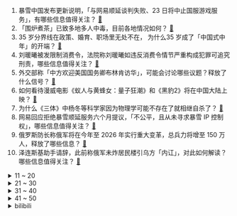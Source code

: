 1. 暴雪中国发布更新说明，「与网易顺延谈判失败、23 日将中止国服游戏服务」，有哪些信息值得关注？ [:link:](https://www.zhihu.com/question/579220044)
2. 「围炉煮茶」已致多地多人中毒，目前各地情况如何？ [:link:](https://www.zhihu.com/question/579034254)
3. 35 岁分界线在政策、婚育、职场里无处不在， 为什么35 岁成了「中国式中年」的开端？ [:link:](https://www.zhihu.com/question/578481031)
4. 刘暖曦被发限制消费令，法院称刘暖曦如违反消费令情节严重构成犯罪可追究刑责，哪些信息值得关注？ [:link:](https://www.zhihu.com/question/579241404)
5. 外交部称「中方欢迎美国国务卿布林肯访华」，可能会讨论哪些议题？释放了什么信号？ [:link:](https://www.zhihu.com/question/579233755)
6. 如何看待漫威电影《蚁人与黄蜂女：量子狂潮》和《黑豹2》将在中国大陆上映？ [:link:](https://www.zhihu.com/question/579257106)
7. 为什么《三体》中杨冬等科学家因为物理学可能不存在了就相继自杀了？ [:link:](https://www.zhihu.com/question/579098283)
8. 网易回应拒绝暴雪顺延服务六个月提议，「不公平，且从未寻求暴雪 IP 控制权」，哪些信息值得关注？ [:link:](https://www.zhihu.com/question/579280712)
9. 俄罗斯防长称俄军将在今年至 2026 年实行重大变革，总兵力将增至 150 万人，释放了哪些信息？ [:link:](https://www.zhihu.com/question/579250575)
10. 泽连斯基助手请辞，此前称俄军未炸居民楼引乌方「内讧」，对此如何解读？哪些信息值得关注？ [:link:](https://www.zhihu.com/question/579270053)
<details>
<summary>11 ~ 20</summary>

11. 小鹏汽车官宣将调整售价，整体降幅 2 万 - 3.6 万元，如何看待此次调整？ [:link:](https://www.zhihu.com/question/579241864)
12. 网友吃火锅菜品中发现蓝环章鱼险丧命，专家：毒素为河豚毒素，受热不分解，如何看待此事？ [:link:](https://www.zhihu.com/question/579202423)
13. 如何评价苹果 1 月 17 日发布的 2023 款 MacBook Pro? [:link:](https://www.zhihu.com/question/579270940)
14. 2022 年全年全国居民人均可支配收入 36883 元，比上年名义增长 5.0%，如何解读？ [:link:](https://www.zhihu.com/question/579203641)
15. 一个强者的潜质是什么？ [:link:](https://www.zhihu.com/question/531562897)
16. 十年以后学历会贬值成什么样子？ [:link:](https://www.zhihu.com/question/477496924)
17. 新电脑半年内不能加装固态硬盘吗？ [:link:](https://www.zhihu.com/question/578854654)
18. 如何评价《英雄联盟》选手 Ning 复出后的表现？ [:link:](https://www.zhihu.com/question/579014277)
19. 员工离职索要 2 万出差加班费被驳回，法院称出差期间工作时间不易量化，如何从法律角度解读？ [:link:](https://www.zhihu.com/question/579200270)
20. 45 岁女子带 5 个孩子嫁给初恋，亲友称「新郎为了爱情，愿意与她共同抚养孩子」，如何看待此事？ [:link:](https://www.zhihu.com/question/578454784)
</details>
<details>
<summary>21 ~ 30</summary>

21. 爱奇艺回应禁止 HDMI 连线电视播放，称「可能是影片版权方限制」，如何解读？ [:link:](https://www.zhihu.com/question/579030418)
22. 如何看待「新冠影响精子质量」这一观点？对大部分有生育计划的「阳康夫妇」来讲，阳康后多久能备孕？ [:link:](https://www.zhihu.com/question/579031013)
23. 既然《三体》都有水滴这种东西了，为什么不用水滴打掉一颗太阳，反而是长途跋涉入侵地球？ [:link:](https://www.zhihu.com/question/577737306)
24. 晚上发现女儿偷偷在房间化妆，我和她大吵了一架，我该怎么办？ [:link:](https://www.zhihu.com/question/579198484)
25. 媒体评刑满释放人员变「浪子回头励志网红」，表示「为了流量异化成审丑狂欢」，你怎么看？ [:link:](https://www.zhihu.com/question/579195553)
26. 列车推出淋浴、娱乐车厢，配备麻将桌、KTV、按摩椅等娱乐设施，反映了出行需求的哪些变化？乘客会买单吗？ [:link:](https://www.zhihu.com/question/578650314)
27. 张译在电视剧《狂飙》中表现的如何？ [:link:](https://www.zhihu.com/question/578696697)
28. 如何评价剧版《三体》第六集？ [:link:](https://www.zhihu.com/question/579092892)
29. 魔兽国服关服相当于游戏圈的一鲸落万物生吗？ [:link:](https://www.zhihu.com/question/577469766)
30. 2023 LPL 春季赛「电竞小春晚」iG 2:0 击败 RNG，如何评价这场比赛？ [:link:](https://www.zhihu.com/question/579249784)
</details>
<details>
<summary>31 ~ 40</summary>

31. 没阳过的人返乡过年感染风险有多大？专家称「会增加感染几率 」，该如何避免？出行需做好哪些防护措施？ [:link:](https://www.zhihu.com/question/579001296)
32. 《原神》的风神巴巴托斯（温迪）在剧情的真正实力有多强？ [:link:](https://www.zhihu.com/question/487613599)
33. 如何评价由周深演唱的《流浪地球 2》定义主题曲《人是_》？ [:link:](https://www.zhihu.com/question/578726662)
34. 网友吃火锅前发现蓝环章鱼，博物杂志称这是剧毒生物，食用海鲜有哪些注意事项？如何规避安全风险？ [:link:](https://www.zhihu.com/question/579204138)
35. 如何看待搭载 M2 系列芯片的 MacBook Pro (14"/16") 和 Mac mini？ [:link:](https://www.zhihu.com/question/579272111)
36. A 股三大指数震荡涨跌不一，如何看待 2023 年 1 月 17 日 A 股市场？ [:link:](https://www.zhihu.com/question/579214550)
37. 春节焕新家，如何说服爸妈接受并快速适应智慧家庭? [:link:](https://www.zhihu.com/question/578069730)
38. 在家乡的市集上，能发现怎样的「人文之美」？ [:link:](https://www.zhihu.com/question/577725109)
39. 寒假一共才放 20 天，中间还要经历春节，应该怎样帮孩子制定寒假计划？ [:link:](https://www.zhihu.com/question/512089980)
40. 2023年，想带孩子旅游增长些见识，有哪些值得推荐的地方？ [:link:](https://www.zhihu.com/question/578134916)
</details>
<details>
<summary>41 ~ 50</summary>

41. 生活中，有哪些现代科技是由父母辈的传统智慧点亮的？ [:link:](https://www.zhihu.com/question/578069654)
42. 如果用一道年菜代表你是哪里人，你会选择哪道菜？ [:link:](https://www.zhihu.com/question/576987759)
43. 过年回家，你家必不可少的菜是什么？ [:link:](https://www.zhihu.com/question/576987811)
44. 如何评价美剧《最后生还者》第一季第一集？ [:link:](https://www.zhihu.com/question/579067154)
45. 腊月二十六，你家过年的肉食筹备的怎么样？在年肉的众多做法和吃法中，你最爱哪款？ [:link:](https://www.zhihu.com/question/578850212)
46. 过年回家带什么衣服？ [:link:](https://www.zhihu.com/question/578348923)
47. 「看遍山河大海，却仍爱家乡一草一木」是种什么体验？ [:link:](https://www.zhihu.com/question/577725107)
48. 2023 兔年年夜饭，如何用生活中常用的材料，在家制作出萌萌的「兔兔美食」？ [:link:](https://www.zhihu.com/question/576987555)
49. 小时候期待过年，长大了害怕过年，现在的你对过年是一个什么态度？ [:link:](https://www.zhihu.com/question/578884766)
50. 2023 年什么样的配置才算性价比高的手机，有哪些推荐？ [:link:](https://www.zhihu.com/question/579083396)
</details><details>
<summary>bilibili</summary>

1. 考试，但没及格 [:link:](//www.bilibili.com/video/BV1vP4y1k7V7)
2. 《原神》角色演示-「艾尔海森：思而后行」 [:link:](//www.bilibili.com/video/BV1uW4y1G7rM)
3. 再做一次梦吧，这次是以百大的身份。 [:link:](//www.bilibili.com/video/BV17G4y1C7de)
4. 当《神女劈观》遇上《木兰诗》 尚雯婕杨扬上演跨界合唱 [:link:](//www.bilibili.com/video/BV1oY4y1f7qf)
5. 一盒榨菜卖800块？原来砖家说我们吃不起的榨菜是这个？ [:link:](//www.bilibili.com/video/BV1Sv4y1y7K7)
6. 第一次听到雪人叫 [:link:](//www.bilibili.com/video/BV11A411d7fP)
7. 这句上联！居然300年无人能对？！你那么好看，要不来试试？ [:link:](//www.bilibili.com/video/BV1z14y1M74m)
8. 《兔哥惊魂记》：游戏科学兔年贺岁小短片 [:link:](//www.bilibili.com/video/BV1t3411Z7jg)
9. 两个月，自己设计+拼装，自然选择号，前进四！——《三体》 [:link:](//www.bilibili.com/video/BV1m24y1Y7rv)
10. 【卢克文工作室】“荒漠屠夫”惠然翻车事件，揭露经济链潜规则！ [:link:](//www.bilibili.com/video/BV1y84y1h7p5)
<details>
<summary>11 ~ 20</summary>

11. 怪盗积德 [:link:](//www.bilibili.com/video/BV1S8411A7Pg)
12. 一台手机也能当百大？采访了70位百大UP主后，我悟了... [:link:](//www.bilibili.com/video/BV1qK411C7mX)
13. 一秒立4颗骰子？高速慢放20倍，五分钟速通花式骰子！ [:link:](//www.bilibili.com/video/BV1cY411R7gz)
14. 新 春 找 瓜 行 动 [:link:](//www.bilibili.com/video/BV15R4y127qF)
15. 《放假回家被骂十二则》 [:link:](//www.bilibili.com/video/BV1S84y1h7r1)
16. 无敌了！这一期直接超神！！！ [:link:](//www.bilibili.com/video/BV1WG4y1C7mT)
17. 任何答辩，终将入口即化！加强版 [:link:](//www.bilibili.com/video/BV11K411C7Mb)
18. 自制兔子烟雾加湿器 [:link:](//www.bilibili.com/video/BV1JR4y1e7BS)
19. 史上最厕一月番？史上最乐一月番！2023一月新番开播吐槽！ [:link:](//www.bilibili.com/video/BV1A14y1g7PC)
20. 碧桂园特别军事行动 [:link:](//www.bilibili.com/video/BV14x4y1u7qP)
</details>
<details>
<summary>21 ~ 30</summary>

21. 兄弟…你投屏忘关了 [:link:](//www.bilibili.com/video/BV1jx4y137FY)
22. 1999年的中国发生了什么？【激荡四十年·1999】 [:link:](//www.bilibili.com/video/BV1Gv4y1C7VB)
23. 19岁 拿了百大 [:link:](//www.bilibili.com/video/BV18R4y1Y7Qn)
24. 全职UP这一年：难以启齿，避而不谈的问题今天全交代了 [:link:](//www.bilibili.com/video/BV1AG4y1C7Ks)
25. 2023明日方舟新春会「兔兔闹新春」正片DAY1 [:link:](//www.bilibili.com/video/BV1qR4y1e7Xo)
26. 三体人：我们害怕叶问 [:link:](//www.bilibili.com/video/BV14A411o7oH)
27. 【医学博士】耗时30天，制作了一份全网最全《新冠说明书》I 关于新冠，说点实话！ [:link:](//www.bilibili.com/video/BV1pY411977z)
28. 有种上学被抽查知识点的快感（5） [:link:](//www.bilibili.com/video/BV1JA411o7uT)
29. 硬核狠人骑行东北，夜宿路边铁皮房，寒潮零下30度像是睡在冰箱里 [:link:](//www.bilibili.com/video/BV1VD4y1H7JD)
30. 【官方MV】《One Last Chicken》 再见了，所有的只因战士 [:link:](//www.bilibili.com/video/BV1Mx4y137fa)
</details>
<details>
<summary>31 ~ 40</summary>

31. 有爱主播小剧场：《祝下次好运》 [:link:](//www.bilibili.com/video/BV178411A7ix)
32. 在这寒冷的冬季吃上热乎的,给孩子带来温暖是家人们赋予的,所以我很感谢大家 [:link:](//www.bilibili.com/video/BV1yW4y137em)
33. 用说唱科普生僻字 一起来听央视boys的《跟着我念字正腔圆》 [:link:](//www.bilibili.com/video/BV1XK411C7Mq)
34. 99%人不知道，这些行为居然违法！ [:link:](//www.bilibili.com/video/BV1QA411d7fd)
35. 张镇辉台球正经教学【6个不太建议使用的技巧】17.0版本 [:link:](//www.bilibili.com/video/BV1wv4y117mi)
36. 《明日方舟》特别映像 [炎：劫争] [:link:](//www.bilibili.com/video/BV15G4y1w7KE)
37. 【STN快报第七季02】EPIC管中国人叫爸爸的原因找到了，竟是因为孙子 [:link:](//www.bilibili.com/video/BV16A411o7gF)
38. 这是我玩过最逼真的击剑游戏！ [:link:](//www.bilibili.com/video/BV1Ev4y1176K)
39. 智斗巫师 我的世界永恒的MC生存 二周目EP2 [:link:](//www.bilibili.com/video/BV1dG4y1C72W)
40. ❤️红色系穿搭❤️ [:link:](//www.bilibili.com/video/BV1SK411r7AZ)
</details>
<details>
<summary>41 ~ 50</summary>

41. 深夜小桌游 [:link:](//www.bilibili.com/video/BV1FW4y137Tx)
42. 【兔限皮肤第五弹】炽霜斩山，诸犍霸气上阵！——李信-山海·炽霜斩来啦！ [:link:](//www.bilibili.com/video/BV1qK411r7cf)
43. 什么！《百战成诗》更新了？！——王者荣耀·113英雄群像献礼歌（古风圈半壁江山齐列阵！爷青回！） [:link:](//www.bilibili.com/video/BV1uM411b7CS)
44. 采访百万粉up主，原来他们私底下是这样…. [:link:](//www.bilibili.com/video/BV1je4y1F7mw)
45. 这届的粉丝只需要略微出手，就已是这个分段的极限 [:link:](//www.bilibili.com/video/BV1x24y1h7Ct)
46. 当情侣吵架，女友示范怎么科幻哄男友？ [:link:](//www.bilibili.com/video/BV1FG4y1C7K9)
47. 《 过 年 装 逼 神 器 2 》 [:link:](//www.bilibili.com/video/BV14e4y1F7ve)
48. 惊！喜羊羊与灰太狼中竟然有这么多有太阳！之前从来没发现！ [:link:](//www.bilibili.com/video/BV1dv4y1y71W)
49. “我玩了400个小时不知火舞，但我从没见过她长什么样” [:link:](//www.bilibili.com/video/BV1DY411y7Fj)
50. 令 人 窒  息 的 高 中 三 年 [:link:](//www.bilibili.com/video/BV1BM411b7PV)
</details>
<details>
<summary>51 ~ 60</summary>

51. (现实世界 vs 中二动漫) 不行了 中二病犯了！ [:link:](//www.bilibili.com/video/BV1CD4y1W7u3)
52. 用煮熟的鸡蛋做个小兔子，好吃又好玩，快来试试 [:link:](//www.bilibili.com/video/BV19T41127SJ)
53. 我从小就会画马！ [:link:](//www.bilibili.com/video/BV1x24y1Y75F)
54. 和女友瞒着家里人把证领了，婆婆知道吓得当场大叫！ [:link:](//www.bilibili.com/video/BV1824y1h71K)
55. 父母反对动漫！偷偷把她们房间改造成二次元风，结果。。。 [:link:](//www.bilibili.com/video/BV1yK411C7FW)
56. 发现你正在摆烂，得让这个视频救救你！最全寒假攻略送给你！ [:link:](//www.bilibili.com/video/BV1bG4y1c7Pw)
57. 【特效向】火线生化对决 [:link:](//www.bilibili.com/video/BV1Le4y1F7pq)
58. “小英雄大肚腩” [:link:](//www.bilibili.com/video/BV1NM411c7kM)
59. 低级艺术上春晚 [:link:](//www.bilibili.com/video/BV1nG4y1C7Fw)
60. 这个世界上一定有只有你才能做到的事情！ [:link:](//www.bilibili.com/video/BV14Y4y1Z7Co)
</details>
<details>
<summary>61 ~ 70</summary>

61. 七七：我最会找阴间宝箱了【一】 [:link:](//www.bilibili.com/video/BV1j3411Z7dh)
62. 前方高能！你将见证全国顶尖的极限旋转跳操作！！ [:link:](//www.bilibili.com/video/BV1eW4y137TQ)
63. 零下30度，我跑这里来直播！背景好看的！这样的新疆你见过吗 [:link:](//www.bilibili.com/video/BV1a24y1h75G)
64. 当有人说我喜欢你时，你或许可以这样回答… [:link:](//www.bilibili.com/video/BV11x4y137bi)
65. 前年，我救了一只秃鹫，发了誓说只要它活下来我就再单身两年，没想到它活了，我也单身了两年。我掰着手指头算，两年快到了，我的桃花也快该到了吧，然后…然后… [:link:](//www.bilibili.com/video/BV1XA411d7mM)
66. 旅游真开心…… [:link:](//www.bilibili.com/video/BV1VK411y7jS)
67. 【散人】无脊椎怪盗！屁股与手的博弈！钻石到手妙妙妙～ [:link:](//www.bilibili.com/video/BV173411Z7b2)
68. 炸酱面  厨子探店¥？ [:link:](//www.bilibili.com/video/BV1GK411k7R6)
69. “走马” [:link:](//www.bilibili.com/video/BV1V84y1h7Dg)
70. 【程潇】《如梦令》跳进了李清照的词 [:link:](//www.bilibili.com/video/BV1sd4y1L7H2)
</details>
<details>
<summary>71 ~ 80</summary>

71. 为什么这些游戏 他们不能玩？ [:link:](//www.bilibili.com/video/BV1LY41197Ws)
72. 盘点高中数学有价值的二级结论！别学没用的！【必修篇】 [:link:](//www.bilibili.com/video/BV1pP4y1k79Q)
73. 【原神】新版永久第一人称视角bug！沉浸式游历提瓦特！ [:link:](//www.bilibili.com/video/BV1j24y1h7E4)
74. 平平无奇的保温杯，竟是身边的隐形炸弹？ [:link:](//www.bilibili.com/video/BV1Uv4y1y7xE)
75. 水：我用打狂犬疫苗不？ [:link:](//www.bilibili.com/video/BV1y84y1h7pN)
76. 成年后还能再长高么？18岁后身高变化大公开！ [:link:](//www.bilibili.com/video/BV1gT411m7Yu)
77. 女主下雨天在外面擦地拧抹布，这脑子真的没有什么问题吗？ [:link:](//www.bilibili.com/video/BV1h24y1Y7DX)
78. 高中生用全部积蓄为自己最爱的战地拍摄了一部短片《不可测的明天》 [:link:](//www.bilibili.com/video/BV1p24y1h7Hi)
79. 摇摆阳教你打Phigros [:link:](//www.bilibili.com/video/BV1hD4y1W7gj)
80. 当派蒙和旅行者角色互换 [:link:](//www.bilibili.com/video/BV1vM411b758)
</details>
<details>
<summary>81 ~ 90</summary>

81. 前无古人，创造历史！火影手游首位忍具强化毕业玩家诞生！百万活动预告！ [:link:](//www.bilibili.com/video/BV17A411f71r)
82. 和小电视破次元壁合作！东京街头一起翻跳troublemaker！！ [:link:](//www.bilibili.com/video/BV1ZK411C766)
83. 学霸为什么不用检查… [:link:](//www.bilibili.com/video/BV1gW4y1G795)
84. 阴间金融体系到底有多少bug？烧的纸钱如何被传送到阴间？-【冷却报告】 [:link:](//www.bilibili.com/video/BV1x84y1h7G7)
85. 2022年度未播出视频大放送——如何把小商品拍成买不起的样子 （无意义的慢镜头+随便说点啥=高端广告 [:link:](//www.bilibili.com/video/BV1nA411o7Zt)
86. 蛋糕：有点亲情，但不多 [:link:](//www.bilibili.com/video/BV1mD4y1W7L3)
87. 桥梁究竟可以贪到什么地步？？ [:link:](//www.bilibili.com/video/BV1GD4y1H7Yu)
88. 试吃天价冰岛鳌虾，8只8000元冰岛克朗，到底有多好吃？ [:link:](//www.bilibili.com/video/BV1xP4y1k7Kf)
89. ICU人情冷暖：酒后误吸，妻子措手不及。 [:link:](//www.bilibili.com/video/BV16G4y1w7BT)
90. 既然拿百大了 那不装了 [:link:](//www.bilibili.com/video/BV1iD4y1W7v8)
</details>
<details>
<summary>91 ~ 100</summary>

91. 爽，干了老板一瓶5000的红酒 [:link:](//www.bilibili.com/video/BV1TR4y1e7Ba)
92. 2023无期迷途新春会「一期相逢长相伴」 [:link:](//www.bilibili.com/video/BV1Gv4y1C7wP)
93. ２０２２ 年 度 纸 偶 合 集 [:link:](//www.bilibili.com/video/BV1c3411Z7Hd)
94. 别再送了萌鼠屋放假了朋友们 [:link:](//www.bilibili.com/video/BV17M411b7qR)
95. 项羽：这一刀下去，我都不知道会发生什么 [:link:](//www.bilibili.com/video/BV11D4y1H7yL)
96. 耗时6小时，揭秘酒店做的非常好吃的【烤薯骨鸡腿】入嘴瞬间值了！ [:link:](//www.bilibili.com/video/BV1k8411N7UH)
97. 人民日报金句摘抄|难以抵御的金句！！ [:link:](//www.bilibili.com/video/BV1pM411h7NF)
98. 史上用料最奢华的“巧克力砖”！一刀切下去，嘴角流下拉丝的眼泪…… [:link:](//www.bilibili.com/video/BV14P4y1k7WQ)
99. 生不出的花+花开之时！踩1次雷重做4次但很快乐！隐藏成就斩花除根！须弥阴间成就追骗骗花！ [:link:](//www.bilibili.com/video/BV1hR4y1Y7H8)
100. 这下【真·纸片人】了 [:link:](//www.bilibili.com/video/BV1tY41197Yn)
</details></details>